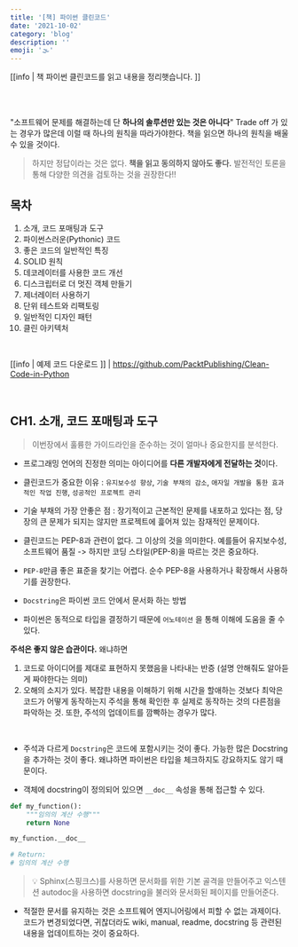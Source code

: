 ```yaml
---
title: '[책] 파이썬 클린코드'
date: '2021-10-02'
category: 'blog'
description: ''
emoji: '🌫'
---
```


[[info | 책 파이썬 클린코드를 읽고 내용을 정리햇습니다. ]]

<br/>
<br/>

"소프트웨어 문제를 해결하는데 단 **하나의 솔루션만 있는 것은 아니다**" Trade off 가 있는 경우가 많은데 이럴 때 하나의 원칙을 따라가야한다. 책을 읽으면 하나의 원칙을 배울 수 있을 것이다.

> 하지만 정답이라는 것은 없다. **책을 읽고 동의하지 않아도 좋다.** 발전적인 토론을 통해 다양한 의견을 검토하는 것을 권장한다!!

## 목차

1. 소개, 코드 포매팅과 도구
2. 파이썬스러운(Pythonic) 코드
3. 좋은 코드의 일반적인 특징
4. SOLID 원칙
5. 데코레이터를 사용한 코드 개선
6. 디스크립터로 더 멋진 객체 만들기
7. 제너레이터 사용하기
8. 단위 테스트와 리팩토링
9. 일반적인 디자인 패턴
10. 클린 아키텍처

<br/>

[[info | 예제 코드 다운로드 ]]
| https://github.com/PacktPublishing/Clean-Code-in-Python

<br/>

## CH1. 소개, 코드 포매팅과 도구

> 이번장에서 훌륭한 가이드라인을 준수하는 것이 얼마나 중요한지를 분석한다.

- 프로그래밍 언어의 진정한 의미는 아이디어를 **다른 개발자에게 전달하는 것**이다.

- 클린코드가 중요한 이유 : `유지보수성 향상`, `기술 부채의 감소`, `애자일 개발을 통한 효과적인 작업 진행`, `성공적인 프로젝트 관리`

- 기술 부채의 가장 안좋은 점 : 장기적이고 근본적인 문제를 내포하고 있다는 점, 당장의 큰 문제가 되지는 않지만 프로젝트에 흝어져 있는 잠재적인 문제이다.

- 클린코드는 PEP-8과 관련이 없다. 그 이상의 것을 의미한다. 예를들어 유지보수성, 소프트웨어 품질 -> 하지만 코딩 스타일(PEP-8)을 따르는 것은 중요하다.

- `PEP-8`만큼 좋은 표준을 찾기는 어렵다. 순수 PEP-8을 사용하거나 확장해서 사용하기를 권장한다.

- `Docstring`은 파이썬 코드 안에서 문서화 하는 방법

- 파이썬은 동적으로 타입을 결정하기 때문에 `어노테이션` 을 통해 이해에 도움을 줄 수 있다.

**주석은 좋지 않은 습관이다.** 왜냐하면

1. 코드로 아이디어를 제대로 표현하지 못했음을 나타내는 반증 (설명 안해줘도 알아듣게 짜야한다는 의미)
2. 오해의 소지가 있다. 복잡한 내용을 이해하기 위해 시간을 할애하는 것보다 최악은 코드가 어떻게 동작하는지 주석을 통해 확인한 후 실제로 동작하는 것의 다른점을 파악하는 것. 또한, 주석의 업데이트를 깜빡하는 경우가 많다.

<br/>

- 주석과 다르게 `Docstring`은 코드에 포함시키는 것이 좋다. 가능한 많은 Docstring을 추가하는 것이 좋다. 왜냐하면 파이썬은 타입을 체크하지도 강요하지도 않기 때문이다.

- 객체에 docstring이 정의되어 있으면 `__doc__` 속성을 통해 접근할 수 있다.

```python
def my_function():
    """임의의 계산 수행"""
    return None

my_function.__doc__

# Return:
# 임의의 계산 수행
```

> 💡 Sphinx(스핑크스)를 사용하면 문서화를 위한 기본 골격을 만들어주고 익스텐션 autodoc을 사용하면 docstring을 불러와 문서화된 페이지를 만들어준다.

- 적절한 문서를 유지하는 것은 소프트웨어 엔지니어링에서 피할 수 없는 과제이다. 코드가 변경되었다면, 귀찮더라도 wiki, manual, readme, docstring 등 관련된 내용을 업데이트하는 것이 중요하다.
